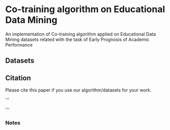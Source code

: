 # Co-training algorithm on Educational Data Mining 
An implementation of Co-training algorithm applied on Educational Data Mining datasets related with the task of Early Prognosis of Academic Performance


## Datasets

## Citation

Please cite this paper if you use our algorithm/datasets for your work.

'''

'''

### Notes

